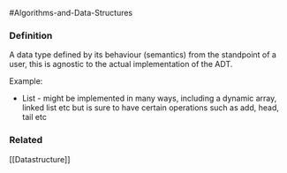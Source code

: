 #Algorithms-and-Data-Structures 

### Definition
A data type defined by its behaviour (semantics) from the standpoint of a user, this is agnostic to the actual implementation of the ADT.

Example:
- List - might be implemented in many ways, including a dynamic array, linked list etc but is sure to have certain operations such as add, head, tail etc

### Related
[[Datastructure]]